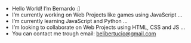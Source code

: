 - Hello World! I’m Bernardo :]
- I’m currently working on Web Projects like games using JavaScript ...
- I’m currently learning JavaScript and Python ...
- I’m looking to collaborate on Web Projects using HTML, CSS and JS ...
- You can contact me trough email: belibertucio@gmail.com

<!---
belibertucio/belibertucio is a ✨ special ✨ repository because its `README.md` (this file) appears on your GitHub profile.
You can click the Preview link to take a look at your changes.
--->
